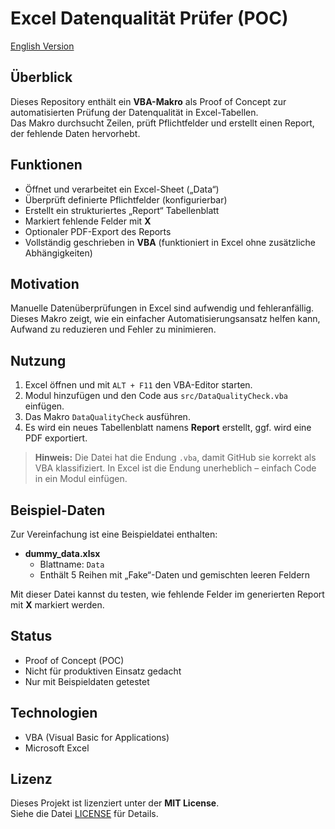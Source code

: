 # Excel Datenqualität Prüfer (POC)
[English Version](README_en.md)

## Überblick
Dieses Repository enthält ein **VBA-Makro** als Proof of Concept zur automatisierten Prüfung der Datenqualität in Excel-Tabellen.  
Das Makro durchsucht Zeilen, prüft Pflichtfelder und erstellt einen Report, der fehlende Daten hervorhebt.

## Funktionen
- Öffnet und verarbeitet ein Excel-Sheet („Data“)  
- Überprüft definierte Pflichtfelder (konfigurierbar)  
- Erstellt ein strukturiertes „Report“ Tabellenblatt  
- Markiert fehlende Felder mit **X**  
- Optionaler PDF-Export des Reports  
- Vollständig geschrieben in **VBA** (funktioniert in Excel ohne zusätzliche Abhängigkeiten)

## Motivation
Manuelle Datenüberprüfungen in Excel sind aufwendig und fehleranfällig.  
Dieses Makro zeigt, wie ein einfacher Automatisierungsansatz helfen kann, Aufwand zu reduzieren und Fehler zu minimieren.

## Nutzung
1. Excel öffnen und mit `ALT + F11` den VBA-Editor starten.  
2. Modul hinzufügen und den Code aus `src/DataQualityCheck.vba` einfügen.  
3. Das Makro `DataQualityCheck` ausführen.  
4. Es wird ein neues Tabellenblatt namens **Report** erstellt, ggf. wird eine PDF exportiert.

> **Hinweis:** Die Datei hat die Endung `.vba`, damit GitHub sie korrekt als VBA klassifiziert. In Excel ist die Endung unerheblich – einfach Code in ein Modul einfügen.

## Beispiel-Daten
Zur Vereinfachung ist eine Beispieldatei enthalten:

- **dummy_data.xlsx**  
  - Blattname: `Data`  
  - Enthält 5 Reihen mit „Fake“-Daten und gemischten leeren Feldern

Mit dieser Datei kannst du testen, wie fehlende Felder im generierten Report mit **X** markiert werden.

## Status
- Proof of Concept (POC)  
- Nicht für produktiven Einsatz gedacht  
- Nur mit Beispieldaten getestet  

## Technologien
- VBA (Visual Basic for Applications)  
- Microsoft Excel  

## Lizenz
Dieses Projekt ist lizenziert unter der **MIT License**.  
Siehe die Datei [LICENSE](LICENSE) für Details.
